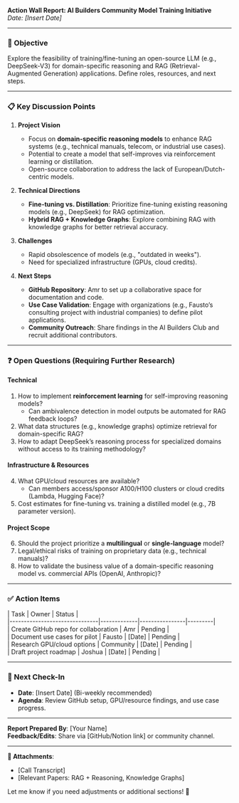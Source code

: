 **Action Wall Report: AI Builders Community Model Training Initiative**  
*Date: [Insert Date]*  

---

### **🎯 Objective**  
Explore the feasibility of training/fine-tuning an open-source LLM (e.g., DeepSeek-V3) for domain-specific reasoning and RAG (Retrieval-Augmented Generation) applications. Define roles, resources, and next steps.  

---

### **📋 Key Discussion Points**  
1. **Project Vision**  
   - Focus on **domain-specific reasoning models** to enhance RAG systems (e.g., technical manuals, telecom, or industrial use cases).  
   - Potential to create a model that self-improves via reinforcement learning or distillation.  
   - Open-source collaboration to address the lack of European/Dutch-centric models.  

2. **Technical Directions**  
   - **Fine-tuning vs. Distillation**: Prioritize fine-tuning existing reasoning models (e.g., DeepSeek) for RAG optimization.  
   - **Hybrid RAG + Knowledge Graphs**: Explore combining RAG with knowledge graphs for better retrieval accuracy.  

3. **Challenges**  
   - Rapid obsolescence of models (e.g., "outdated in weeks").  
   - Need for specialized infrastructure (GPUs, cloud credits).  

4. **Next Steps**  
   - **GitHub Repository**: Amr to set up a collaborative space for documentation and code.  
   - **Use Case Validation**: Engage with organizations (e.g., Fausto’s consulting project with industrial companies) to define pilot applications.  
   - **Community Outreach**: Share findings in the AI Builders Club and recruit additional contributors.  

---

### **❓ Open Questions (Requiring Further Research)**  

#### **Technical**  
1. How to implement **reinforcement learning** for self-improving reasoning models?  
   - Can ambivalence detection in model outputs be automated for RAG feedback loops?  
2. What data structures (e.g., knowledge graphs) optimize retrieval for domain-specific RAG?  
3. How to adapt DeepSeek’s reasoning process for specialized domains without access to its training methodology?  

#### **Infrastructure & Resources**  
4. What GPU/cloud resources are available?  
   - Can members access/sponsor A100/H100 clusters or cloud credits (Lambda, Hugging Face)?  
5. Cost estimates for fine-tuning vs. training a distilled model (e.g., 7B parameter version).  

#### **Project Scope**  
6. Should the project prioritize a **multilingual** or **single-language** model?  
7. Legal/ethical risks of training on proprietary data (e.g., technical manuals)?  
8. How to validate the business value of a domain-specific reasoning model vs. commercial APIs (OpenAI, Anthropic)?  

---

### **✅ Action Items**  
| Task                          | Owner       |  Status  |  
|-------------------------------|-------------|----------------|---------|  
| Create GitHub repo for collaboration | Amr   |  Pending |  
| Document use cases for pilot   | Fausto      | [Date]         | Pending |  
| Research GPU/cloud options     | Community   | [Date]         | Pending |  
| Draft project roadmap          | Joshua      | [Date]         | Pending |  

---

### **🚀 Next Check-In**  
- **Date**: [Insert Date] (Bi-weekly recommended)  
- **Agenda**: Review GitHub setup, GPU/resource findings, and use case progress.  

---

**Report Prepared By**: [Your Name]  
**Feedback/Edits**: Share via [GitHub/Notion link] or community channel.  

--- 

**🔗 Attachments**:  
- [Call Transcript]  
- [Relevant Papers: RAG + Reasoning, Knowledge Graphs]  

Let me know if you need adjustments or additional sections! 🌟